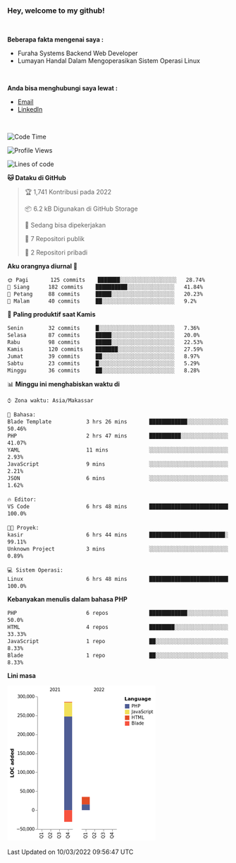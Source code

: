 <h3>Hey, welcome to my github!</h3>

<br>

<p><strong>Beberapa fakta mengenai saya :</strong></p>

<ul>
  <li>Furaha Systems Backend Web Developer</li>
  <li>Lumayan Handal Dalam Mengoperasikan Sistem Operasi Linux</li>
</ul>

<br>

<p><strong>Anda bisa menghubungi saya lewat :</strong></p>

<ul>
  <li><a href="mailto:renaldiapriyanto419@gmail.com">Email</a></li>
  <li><a href="https://www.linkedin.com/in/renaldi-kadang-314314206/">LinkedIn</a></li>
</ul>

<br>

<!--START_SECTION:waka-->
![Code Time](http://img.shields.io/badge/Code%20Time-36%20hrs%207%20mins-blue)

![Profile Views](http://img.shields.io/badge/Profil%20dilihat-16-blue)

![Lines of code](https://img.shields.io/badge/Sejak%20Hello%20World%20aku%20telah%20menulis-291%20Thousand%20baris%20kode-blue)

**🐱 Dataku di GitHub** 

> 🏆 1,741 Kontribusi pada 2022
 > 
> 📦 6.2 kB Digunakan di GitHub Storage 
 > 
> 💼 Sedang bisa dipekerjakan
 > 
> 📜 7 Repositori publik 
 > 
> 🔑 2 Repositori pribadi  
 > 
**Aku orangnya diurnal 🐤** 

```text
🌞 Pagi       125 commits    ███████░░░░░░░░░░░░░░░░░░   28.74% 
🌆 Siang      182 commits    ██████████░░░░░░░░░░░░░░░   41.84% 
🌃 Petang     88 commits     █████░░░░░░░░░░░░░░░░░░░░   20.23% 
🌙 Malam      40 commits     ██░░░░░░░░░░░░░░░░░░░░░░░   9.2%

```
📅 **Paling produktif saat Kamis** 

```text
Senin        32 commits     █░░░░░░░░░░░░░░░░░░░░░░░░   7.36% 
Selasa       87 commits     █████░░░░░░░░░░░░░░░░░░░░   20.0% 
Rabu         98 commits     █████░░░░░░░░░░░░░░░░░░░░   22.53% 
Kamis        120 commits    ███████░░░░░░░░░░░░░░░░░░   27.59% 
Jumat        39 commits     ██░░░░░░░░░░░░░░░░░░░░░░░   8.97% 
Sabtu        23 commits     █░░░░░░░░░░░░░░░░░░░░░░░░   5.29% 
Minggu       36 commits     ██░░░░░░░░░░░░░░░░░░░░░░░   8.28%

```


📊 **Minggu ini menghabiskan waktu di** 

```text
⌚︎ Zona waktu: Asia/Makassar

💬 Bahasa: 
Blade Template           3 hrs 26 mins       ████████████░░░░░░░░░░░░░   50.46% 
PHP                      2 hrs 47 mins       ██████████░░░░░░░░░░░░░░░   41.07% 
YAML                     11 mins             ░░░░░░░░░░░░░░░░░░░░░░░░░   2.93% 
JavaScript               9 mins              ░░░░░░░░░░░░░░░░░░░░░░░░░   2.21% 
JSON                     6 mins              ░░░░░░░░░░░░░░░░░░░░░░░░░   1.62%

🔥 Editor: 
VS Code                  6 hrs 48 mins       █████████████████████████   100.0%

🐱‍💻 Proyek: 
kasir                    6 hrs 44 mins       ████████████████████████░   99.11% 
Unknown Project          3 mins              ░░░░░░░░░░░░░░░░░░░░░░░░░   0.89%

💻 Sistem Operasi: 
Linux                    6 hrs 48 mins       █████████████████████████   100.0%

```

**Kebanyakan menulis dalam bahasa PHP** 

```text
PHP                      6 repos             ████████████░░░░░░░░░░░░░   50.0% 
HTML                     4 repos             ████████░░░░░░░░░░░░░░░░░   33.33% 
JavaScript               1 repo              ██░░░░░░░░░░░░░░░░░░░░░░░   8.33% 
Blade                    1 repo              ██░░░░░░░░░░░░░░░░░░░░░░░   8.33%

```


**Lini masa**

![Chart not found](https://raw.githubusercontent.com/Sylent-Sys/Sylent-Sys/main/charts/bar_graph.png) 


 Last Updated on 10/03/2022 09:56:47 UTC
<!--END_SECTION:waka-->
